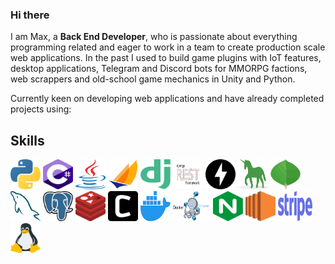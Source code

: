 ### Hi there

I am Max, a **Back End Developer**, who is passionate about everything programming related and eager to work in a team to create production scale web applications.
In the past I used to build game plugins with IoT features, desktop applications, Telegram and Discord bots for MMORPG factions, web scrappers and old-school game mechanics in Unity and Python.

Currently keen on developing web applications and have already completed projects using:

## Skills

<span>
  <img src="/images/python.png" width="48" height="48" title="React" alt="Python" />
  <img src="/images/csharp.png" width="48" height="48" title="React" alt="C#" />
  <img src="/images/java.png" width="48" height="48" title="React" alt="Java" />
  <img src="/images/jakarta.png" width="48" height="48" title="React" alt="Jakarta" />
  <img src="/images/django.png" width="48" height="48" title="React" alt="Django" />
  <img src="/images/djangorest.jpg" width="48" height="48" title="React" alt="Django REST API" />
  <img src="/images/fastapi.png" width="48" height="48" title="React" alt="FastAPI" />
  <img src="/images/gunicorn.png" width="48" height="48" title="React" alt="Gunicorn" />
  <img src="/images/mongo.png" width="48" height="48" title="React" alt="MongoDB" />
  <img src="/images/mysql.png" width="48" height="48" title="React" alt="MySQL" />
  <img src="/images/postgresql.png" width="48" height="48" title="React" alt="PostgreSQL" />
  <img src="/images/redis.png" width="48" height="48" title="React" alt="Redis" />
  <img src="/images/celery.png" width="48" height="48" title="React" alt="Celery" />
  <img src="/images/docker.png" width="48" height="48" title="React" alt="Docker" />
  <img src="/images/dockercompose.png" width="60" height="48" title="React" alt="Docker-compose" />
  <img src="/images/nginx.png" width="48" height="48" title="React" alt="NGINX" />
  <img src="/images/aws_ec2.png" width="48" height="48" title="React" alt="AWS EC2" />
  <img src="/images/stripe.png" width="55" height="48" title="React" alt="Stripe Integration" />
  <img src="/images/linux.png" width="48" height="48" title="React" alt="Linux" />
</span>
